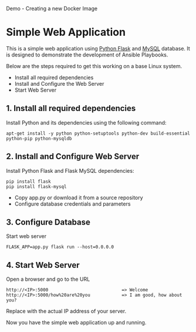 Demo - Creating a new Docker Image
# Simple Web Application

This is a simple web application using [Python Flask](https://flask.palletsprojects.com/en/3.0.x/) and [MySQL](https://www.mysql.com/) database. It is designed to demonstrate the development of Ansible Playbooks.

Below are the steps required to get this working on a base Linux system.

  * Install all required dependencies
  * Install and Configure the Web Server
  * Start Web Server

## 1. Install all required dependencies
Install Python and its dependencies using the following command:
```
apt-get install -y python python-setuptools python-dev build-essential python-pip python-mysqldb
```

## 2. Install and Configure Web Server
Install Python Flask and Flask MySQL dependencies:
```
pip install flask
pip install flask-mysql
```
  * Copy app.py or download it from a source repository
  * Configure database credentials and parameters

## 3. Configure Database
Start web server
```
FLASK_APP=app.py flask run --host=0.0.0.0
```

## 4. Start Web Server
Open a browser and go to the URL
```
http://<IP>:5000                            => Welcome
http://<IP>:5000/how%20are%20you            => I am good, how about you?
```
Replace <IP> with the actual IP address of your server.

Now you have the simple web application up and running. 
